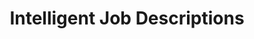 ---
page-title: Home
title: Intelligent Job Descriptions
template: index.hbt
permalink: false
page-description: At Specky, we want to help you improve candidate response rates and increase passive candidate engagement by making the traditional Job Description more intelligent. Engage more high quality candidates by providing information that helps candidates make crucial career decisions. 
---